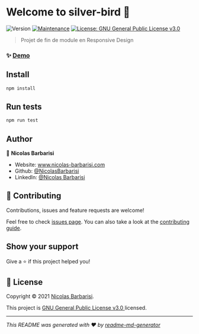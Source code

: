 # Welcome to silver-bird 👋
![Version](https://img.shields.io/badge/version-1.0.0-blue.svg?cacheSeconds=2592000)
[![Maintenance](https://img.shields.io/badge/Maintained%3F-yes-green.svg)](https://github.com/NicolasBarbarisi/Silver-bird/graphs/commit-activity)
[![License: GNU General Public License v3.0 ](https://img.shields.io/github/license/NicolasBarbarisi/silver-bird)](https://github.com/NicolasBarbarisi/Silver-bird/blob/master/LICENSE)

> Projet de fin de module en Responsive Design

### ✨ [Demo](https://silver-bird.nicolas-barbarisi.com)

## Install

```sh
npm install
```

## Run tests

```sh
npm run test
```

## Author

👤 **Nicolas Barbarisi**

* Website: www.nicolas-barbarisi.com
* Github: [@NicolasBarbarisi](https://github.com/NicolasBarbarisi)
* LinkedIn: [@Nicolas Barbarisi ](https://www.linkedin.com/in/nicolas-barbarisi-a4a97a193/)

## 🤝 Contributing

Contributions, issues and feature requests are welcome!

Feel free to check [issues page](https://github.com/NicolasBarbarisi/Silver-bird/issues). You can also take a look at the [contributing guide](https://github.com/NicolasBarbarisi/Silver-bird/blob/master/CONTRIBUTING.md).

## Show your support

Give a ⭐️ if this project helped you!


## 📝 License

Copyright © 2021 [Nicolas Barbarisi](https://github.com/NicolasBarbarisi).

This project is [GNU General Public License v3.0 ](https://github.com/NicolasBarbarisi/Silver-bird/blob/master/LICENSE) licensed.

***
_This README was generated with ❤️ by [readme-md-generator](https://github.com/kefranabg/readme-md-generator)_

